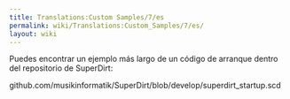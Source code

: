 ```yaml
---
title: Translations:Custom Samples/7/es
permalink: wiki/Translations:Custom_Samples/7/es/
layout: wiki
---
```


Puedes encontrar un ejemplo más largo de un código de arranque dentro
del repositorio de SuperDirt:

github.com/musikinformatik/SuperDirt/blob/develop/superdirt_startup.scd
